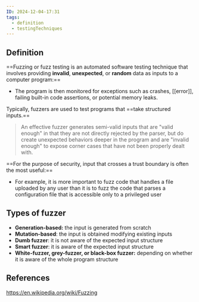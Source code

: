 ```yaml
---
ID: 2024-12-04-17:31
tags:
  - definition
  - testingTechniques
---
```

## Definition

==Fuzzing or fuzz testing is an automated software testing technique that involves providing **invalid**, **unexpected**, or **random** data as inputs to a computer program:==
- The program is then monitored for exceptions such as crashes, [[error]], failing built-in code assertions, or potential memory leaks.

Typically, fuzzers are used to test programs that ==take structured inputs.== 

> An effective fuzzer generates semi-valid inputs that are "valid enough" in that they are not directly rejected by the parser, but do create unexpected behaviors deeper in the program and are "invalid enough" to expose corner cases that have not been properly dealt with.

==For the purpose of security, input that crosses a trust boundary is often the most useful:==
- For example, it is more important to fuzz code that handles a file uploaded by any user than it is to fuzz the code that parses a configuration file that is accessible only to a privileged user

## Types of fuzzer

- **Generation-based:** the input is generated from scratch
- **Mutation-based**: the input is obtained modifying existing inputs
- **Dumb fuzzer**: it is not aware of the expected input structure
- **Smart fuzzer**: it is aware of the expected input structure
- **White-fuzzer, grey-fuzzer, or black-box fuzzer:** depending on whether it is aware of the whole program structure
## References
https://en.wikipedia.org/wiki/Fuzzing